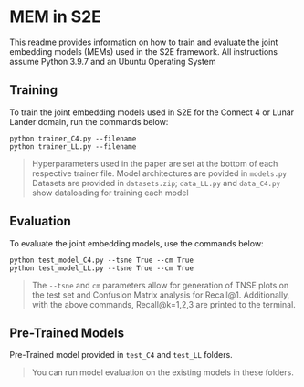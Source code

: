 # MEM in S2E
This readme provides information on how to train and evaluate the joint embedding models (MEMs) used in the S2E framework.
All instructions assume Python 3.9.7 and an Ubuntu Operating System

## Training
To train the joint embedding models used in S2E for the Connect 4 or Lunar Lander domain, run the commands below:
```
python trainer_C4.py --filename
python trainer_LL.py --filename
```
> Hyperparameters used in the paper are set at the bottom of each respective trainer file.
> Model architectures are povided in ``models.py``
> Datasets are provided in ``datasets.zip``; ``data_LL.py`` and ``data_C4.py`` show dataloading for training each model

## Evaluation
To evaluate the joint embedding models, use the commands below:
```
python test_model_C4.py --tsne True --cm True
python test_model_LL.py --tsne True --cm True
```
> The ``--tsne`` and ``cm`` parameters allow for generation of TNSE plots on the test set and Confusion Matrix analysis for Recall@1. 
> Additionally, with the above commands, Recall@k=1,2,3 are printed to the terminal. 

## Pre-Trained Models 
Pre-Trained model provided in ``test_C4`` and ``test_LL`` folders.  

> You can run model evaluation on the existing models in these folders.
